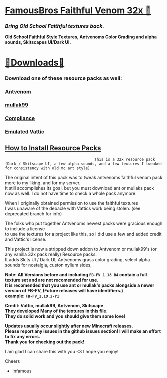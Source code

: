 # [FamousBros Faithful Venom 32x 🎥](https://youtube.com/gxeGCGpJq7A)  
### ___Bring Old School Faithful textures back.___
__Old School Faithful Style Textures, Antvenoms Color Grading and alpha sounds, Skitscapes UI/Dark UI.__    

# [🔗Downloads🔗](https://github.com/InfamousMusicify/FamousBros-Faithful-Venom/releases)
### Download one of these resource packs as well:  
### [Antvenom](https://antvenom.com/files)   
### [mullak99](https://www.curseforge.com/minecraft/texture-packs/mullak99s-faithful-32x)   
### [Compliance](https://compliancepack.net/)   
### [Emulated Vattic](https://github.com/emulatedvattic)   
## [How to Install Resource Packs](https://youtu.be/gxeGCGpJq7A)   

~~~  
                                        This is a 32x resource pack    
(Dark / Skitscape UI, a few alpha sounds, and a few textures I tweaked for consistency with old mc art style)     
~~~

The original intent of this pack was to tweak antvenoms faithful venom pack more to my liking, and for my server.       
It still accomplishes its goal, but you must download ant or mullaks pack now as well.  I do not have time to check a whole pack anymore.       

When I originally obtained permission to use the faithful textures      
I was unaware of the debacle with Vattics work being stolen. (see deprecated branch for info)       

The folks who put together Antvenoms newest packs were gracious enough to include a license       
to use the textures for a project like this, so I did use a few and added credit and Vattic's license.     

This project is now a stripped down addon to Antvenom or mullak99's (or any vanilla 32x pack really) Resource packs.     
It adds Skits UI / Dark UI, Antvenoms grass color grading, select alpha sounds for nostalgia, custon nylium sides,    

__Note: All Versions before and including `FB-FV 1.18 R4` contain a full texture set and are not recomended for use.      
It is recomended that you use ant or mullak's packs alongside a newer version of FB-FV,  (Future releases will have identifiers.)      
example: `FB-FV_1.19.2-r1`__        

__Credit: Vattic, mullak99, Antvenom, Skitscape       
They developed Many of the textures in this file.     
They do solid work and you should give them some love!__     

__Updates usually occur slightly after new Minecraft releases.      
Please report any issues in the github issues section!  I will make an effort to fix any errors.     
Thank you for checking out the pack!__     

I am glad I can share this with you <3 I hope you enjoy!       

Cheers  

- Infamous  
